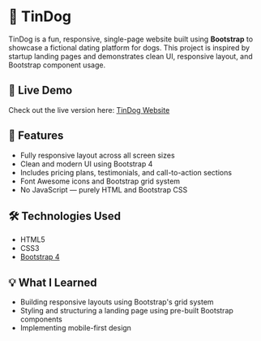# 🐶 TinDog

TinDog is a fun, responsive, single-page website built using **Bootstrap** to showcase a fictional dating platform for dogs. This project is inspired by startup landing pages and demonstrates clean UI, responsive layout, and Bootstrap component usage.

## 🚀 Live Demo

Check out the live version here: [TinDog Website](https://krishnareddy006.github.io/Tin-dog/)

## 📌 Features

- Fully responsive layout across all screen sizes
- Clean and modern UI using Bootstrap 4
- Includes pricing plans, testimonials, and call-to-action sections
- Font Awesome icons and Bootstrap grid system
- No JavaScript — purely HTML and Bootstrap CSS

## 🛠️ Technologies Used

- HTML5  
- CSS3  
- [Bootstrap 4](https://getbootstrap.com/)  


## 💡 What I Learned

- Building responsive layouts using Bootstrap's grid system
- Styling and structuring a landing page using pre-built Bootstrap components
- Implementing mobile-first design

